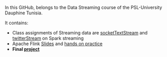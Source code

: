 In this GitHub, belongs to the Data Streaming course of the PSL-University Dauphine Tunisia.

It contains:
- Class assignments of Streaming data are [socketTextStream](./socketTextStream/) and [twitterStream](./twitterStream/) on Spark streaming
- Apache Flink [Slides](./Flink/Stream-Processing-Flink-Slides.pdf) and [hands on practice](./Flink/HelloFlink.md)
- **Final [project](./PROJECT/README.md)**


